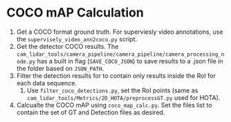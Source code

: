 # COCO mAP Calculation

1. Get a COCO format ground truth. For superviesly video annotations, use the `supervisely_video_ann2coco.py` script.
2. Get the detector COCO results. The `cam_lidar_tools/camera_pipeline/camera_pipeline/camera_processing_node.py` has a built in flag (`SAVE_COCO_JSON`) to save results to a .json file in the folder based on `JSON_PATH`.
3. Filter the detection results for to contain only results inside the RoI for each data sequence.
   1.  Use `filter_coco_detections.py`, set the RoI points (same as `cam_lidar_tools/Metrics/2D_HOTA/preprocessGT.py` used for HOTA).
4.  Calcualte the COCO mAP using `coco_map_calc.py`. Set the files list to contain the set of GT and Detection files as desired.
